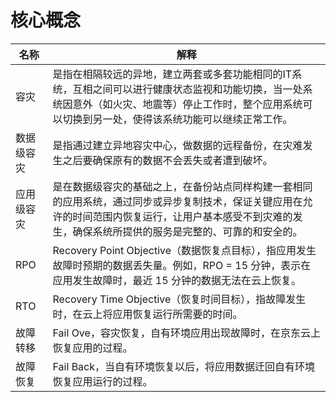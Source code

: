 # 核心概念

|名称|解释|
|------|-----|
|容灾 |是指在相隔较远的异地，建立两套或多套功能相同的IT系统，互相之间可以进行健康状态监视和功能切换，当一处系统因意外（如火灾、地震等）停止工作时，整个应用系统可以切换到另一处，使得该系统功能可以继续正常工作。| 
|数据级容灾 |是指通过建立异地容灾中心，做数据的远程备份，在灾难发生之后要确保原有的数据不会丢失或者遭到破坏。| 
|应用级容灾 |是在数据级容灾的基础之上，在备份站点同样构建一套相同的应用系统，通过同步或异步复制技术，保证关键应用在允许的时间范围内恢复运行，让用户基本感受不到灾难的发生，确保系统所提供的服务是完整的、可靠的和安全的。| 
|RPO|Recovery Point Objective（数据恢复点目标），指应用发生故障时预期的数据丢失量。例如，RPO = 15 分钟，表示在应用发生故障时，最近 15 分钟的数据无法在云上恢复。| 
|RTO|Recovery Time Objective（恢复时间目标），指故障发生时，在云上将应用恢复运行所需要的时间。| 
|故障转移|Fail Ove，容灾恢复，自有环境应用出现故障时，在京东云上恢复应用的过程。| 
|故障恢复 |Fail Back，当自有环境恢复以后，将应用数据迁回自有环境恢复应用运行的过程。| 
